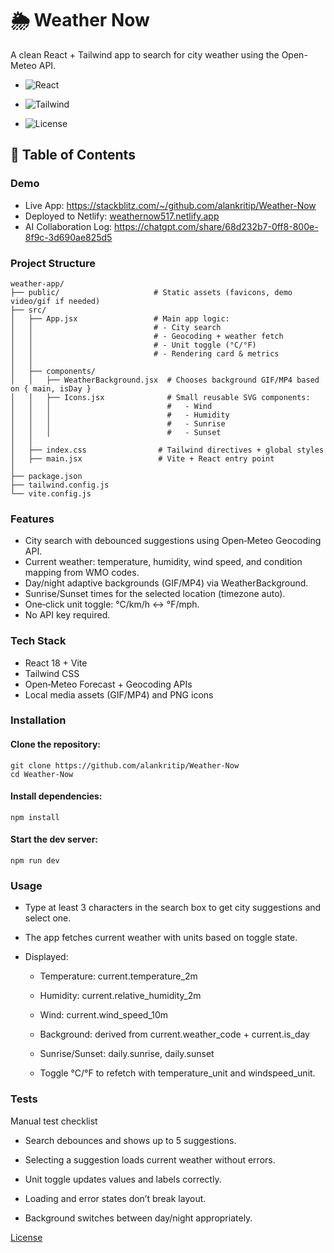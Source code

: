 # 🌦️ Weather Now
A clean React + Tailwind app to search for city weather using the Open-Meteo API.

* ![React](https://img.shields.io/badge/React-18-blue)

* ![Tailwind](https://img.shields.io/badge/TailwindCSS-4.0-green)

* ![License](https://img.shields.io/badge/license-MIT-yellow)

## 📑 Table of Contents
### Demo
- Live App: https://stackblitz.com/~/github.com/alankritip/Weather-Now
- Deployed to Netlify: [weathernow517.netlify.app](https://weathernow517.netlify.app/)
- AI Collaboration Log: https://chatgpt.com/share/68d232b7-0ff8-800e-8f9c-3d690ae825d5 

### Project Structure

```code
weather-app/
├── public/                     # Static assets (favicons, demo video/gif if needed)
├── src/
│   ├── App.jsx                 # Main app logic:
│   │                           # - City search
│   │                           # - Geocoding + weather fetch
│   │                           # - Unit toggle (°C/°F)
│   │                           # - Rendering card & metrics
│   │
│   ├── components/
│   │   ├── WeatherBackground.jsx  # Chooses background GIF/MP4 based on { main, isDay }
│   │   ├── Icons.jsx              # Small reusable SVG components:
│   │   │                          #   - Wind
│   │   │                          #   - Humidity
│   │   │                          #   - Sunrise
│   │   │                          #   - Sunset
│   │
│   ├── index.css                # Tailwind directives + global styles
│   ├── main.jsx                 # Vite + React entry point
│
├── package.json
├── tailwind.config.js
└── vite.config.js

```
### Features
- City search with debounced suggestions using Open‑Meteo Geocoding API.
- Current weather: temperature, humidity, wind speed, and condition mapping from WMO codes.
- Day/night adaptive backgrounds (GIF/MP4) via WeatherBackground.
- Sunrise/Sunset times for the selected location (timezone auto).
- One‑click unit toggle: °C/km/h ↔ °F/mph.
- No API key required.
### Tech Stack
- React 18 + Vite
- Tailwind CSS
- Open‑Meteo Forecast + Geocoding APIs
- Local media assets (GIF/MP4) and PNG icons

### Installation

#### Clone the repository:
 ```code
 git clone https://github.com/alankritip/Weather-Now
 cd Weather-Now
```
#### Install dependencies:
```code
npm install
```
#### Start the dev server:
```code 
npm run dev
```

### Usage

- Type at least 3 characters in the search box to get city suggestions and select one.

- The app fetches current weather with units based on toggle state.

- Displayed:

  - Temperature: current.temperature_2m

  - Humidity: current.relative_humidity_2m

  - Wind: current.wind_speed_10m

  - Background: derived from current.weather_code + current.is_day

  - Sunrise/Sunset: daily.sunrise, daily.sunset

  - Toggle °C/°F to refetch with temperature_unit and windspeed_unit.

### Tests

Manual test checklist

  - Search debounces and shows up to 5 suggestions.

  - Selecting a suggestion loads current weather without errors.

  - Unit toggle updates values and labels correctly.

  - Loading and error states don’t break layout.

  - Background switches between day/night appropriately.

[License](https://choosealicense.com/licenses/mit/)


